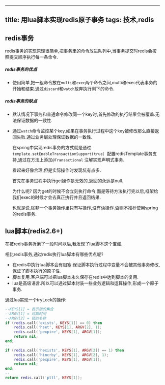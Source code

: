 
---
title: 用lua脚本实现redis原子事务
tags: 技术,redis
---

## redis事务

redis事务的实现原理很简单,把事务里的命令放进队列中,当事务提交时redis会按照提交顺序执行每一条命令.

##### redis事务的优点

* 使用简单,把一组命令放在`multi`和`exec`两个命令之间,multi和exec代表事务的开始和结束.通过`discard`和`watch`放弃执行剩下的命令.

##### redis事务的缺点

* 默认情况下事务和普通命令修改同一个key时,首先修改的执行结果会被覆盖.无法保证数据的一致性.

* 通过`watch`命令监控某个key,如果在事务执行过程中这个key被修改那么直接返回失败.通过业务层处理保证数据的一致性.

  在spring中实现redis事务的方式就是通过`template.setEnableTransactionSupport(true) `配置redisTemplate事务支持,通过在方法上添加`@Transactional` 注解实现声明式事务.
  
  看起来好像合理,但是实际操作时发现坑有点多.
  
  首先在事务过程中执行get操作是无效的,返回的永远是null.
  
  为什么呢? 因为get的时候不会立刻执行命令,而是等待方法执行完以后,框架给我们exec的时候才会去真正执行并且返回结果.
  
  也就是说,除非一个事务操作里只有写操作,没有读操作.否则不推荐使用spring的redis事务.

## lua脚本(redis2.6+)

在被redis事务折磨了一段时间以后,我发现了lua脚本这个宝藏.

相比redis事务,通过redis执行lua脚本有哪些优点呢?

* 在redis中执行lua脚本会有阻塞.保证脚本执行过程中变量不会被其他事务修改,保证了脚本执行的原子性.
* 脚本复用.客户端可以把lua脚本永久保存在redis中达到脚本的复用.
* lua是高级语言.所以可以通过脚本封装一些业务逻辑和运算操作,形成一个原子事务.



通过lua实现一个tryLock的操作:

```lua
--KEYS[1] = 表示锁的集合
--ARGV[1] = 过期时间
--ARGV[2] = 锁的名称
if (redis.call('exists', KEYS[1]) == 0) then 
    redis.call('hset', KEYS[1], ARGV[2], 1);
    redis.call('pexpire', KEYS[1], ARGV[1]);
    return nil; 
end;
--
if (redis.call('hexists', KEYS[1], ARGV[2]) == 1) then 
    redis.call('hincrby', KEYS[1], ARGV[2], 1); 
    redis.call('pexpire', KEYS[1], ARGV[1]); 
    return nil; 
end;
--
return redis.call('pttl', KEYS[1]);
```
